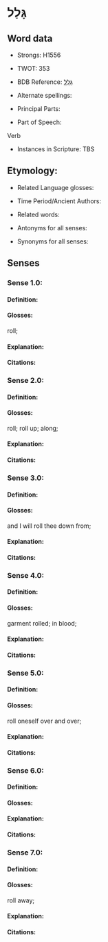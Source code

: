 # גָּלַל

<!-- Status: S2="NeedsEdits" -->
<!-- Lexica used for edits:   -->

## Word data

* Strongs: H1556

* TWOT: 353

* BDB Reference: [גָּלַל](rc://en/bdb/dict/c.cd.aa)

* Alternate spellings:

* Principal Parts:

* Part of Speech:

Verb

* Instances in Scripture: TBS

## Etymology:

* Related Language glosses:

* Time Period/Ancient Authors:

* Related words:

* Antonyms for all senses:

* Synonyms for all senses:

## Senses

### Sense 1.0:

#### Definition:

#### Glosses:

roll; 

#### Explanation:

#### Citations:



### Sense 2.0:

#### Definition:

#### Glosses:

roll; roll up; along; 

#### Explanation:

#### Citations:



### Sense 3.0:

#### Definition:

#### Glosses:

and I will roll thee down from; 

#### Explanation:

#### Citations:



### Sense 4.0:

#### Definition:

#### Glosses:

garment rolled; in blood; 

#### Explanation:

#### Citations:



### Sense 5.0:

#### Definition:

#### Glosses:

roll oneself over and over; 

#### Explanation:

#### Citations:



### Sense 6.0:

#### Definition:

#### Glosses:



#### Explanation:

#### Citations:



### Sense 7.0:

#### Definition:

#### Glosses:

roll away; 

#### Explanation:

#### Citations:



